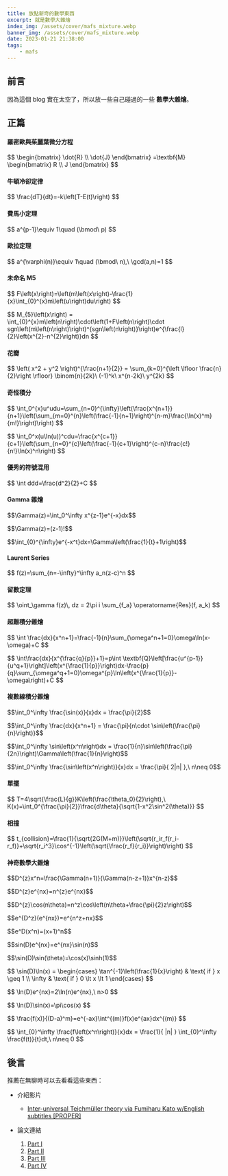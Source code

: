 ```yaml
---
title: 放點新奇的數學東西
excerpt: 就是數學大雜燴
index_img: /assets/cover/mafs_mixture.webp
banner_img: /assets/cover/mafs_mixture.webp
date: 2023-01-21 21:38:00
tags:
    - mafs
---
```



## 前言

因為這個 blog 實在太空了，所以放一些自己碰過的一些 **數學大雜燴**。

## 正篇

#### 羅密歐與茱麗葉微分方程

<p>
$$
\begin{bmatrix}
\dot{R} \\ \dot{J}
\end{bmatrix}
=\textbf{M}
\begin{bmatrix}
R \\ J
\end{bmatrix} 
$$
</p>

#### 牛頓冷卻定律

<p>
$$
\frac{dT}{dt}=-k\left(T-E(t)\right)
$$
</p>

#### 費馬小定理

<p>
$$
a^{p-1}\equiv 1\quad (\bmod\ p)
$$
</p>

#### 歐拉定理

<p>
$$
a^{\varphi(n)}\equiv 1\quad (\bmod\ n),\ \gcd(a,n)=1
$$
</p>

#### 未命名 M5

<p>
$$
F\left(x\right)=\left(m\left(x\right)-\frac{1}{x}\int_{0}^{x}m\left(u\right)du\right)
$$
</p>

<p>
$$
M_{5}\left(x\right) = \int_{0}^{x}m\left(n\right)\cdot\left(1+F\left(n\right)\cdot sgn\left(m\left(n\right)\right)^{sgn\left(n\right)}\right)e^{\frac{l}{2}\left(x^{2}-n^{2}\right)}dn
$$
</p>

#### 花瓣

<p>
$$
\left( x^2 + y^2 \right)^{\frac{n+1}{2}} = \sum_{k=0}^{\left \lfloor \frac{n}{2}\right \rfloor} \binom{n}{2k}\ (-1)^k\ x^{n-2k}\ y^{2k}
$$
</p>

#### 奇怪積分

<p>
$$
\int_0^{x}u^udu=\sum_{n=0}^{\infty}\left(\frac{x^{n+1}}{n+1}\left(\sum_{m=0}^{n}\left(\frac{-1}{n+1}\right)^{n-m}\frac{\ln(x)^m}{m!}\right)\right)
$$
</p>

<p>
$$
\int_0^x(u\ln(u))^cdu=\frac{x^{c+1}}{c+1}\left(\sum_{n=0}^{c}\left(\frac{-1}{c+1}\right)^{c-n}\frac{c!}{n!}\ln(x)^n\right)
$$
</p>

#### 優秀的符號混用

<p>
$$
\int ddd=\frac{d^2}{2}+C
$$
</p>

#### Gamma 雜燴

<p>
$$\Gamma(z)=\int_0^\infty x^{z-1}e^{-x}dx$$
</p>

<p>
$$\Gamma(z)=(z-1)!$$
</p>

<p>
$$\int_{0}^{\infty}e^{-x^t}dx=\Gamma\left(\frac{1}{t}+1\right)$$
</p>

#### Laurent Series

<p>
$$
f(z)=\sum_{n=-\infty}^\infty a_n(z-c)^n
$$
</p>

#### 留數定理

<p>
$$
\oint_\gamma f(z)\, dz = 2\pi i \sum_{f_a} \operatorname{Res}(f, a_k)
$$
</p>

#### 超難積分雜燴

<p>
$$
\int \frac{dx}{x^n+1}=\frac{-1}{n}\sum_{\omega^n+1=0}\omega\ln(x-\omega)+C
$$
</p>

<p>
$$
\int\frac{dx}{x^{\frac{q}{p}}+1}=p\int \textbf{Q}\left[\frac{u^{p-1}}{u^q+1}\right]\left(x^{\frac{1}{p}}\right)dx-\frac{p}{q}\sum_{\omega^q+1=0}\omega^{p}\ln\left(x^{\frac{1}{p}}-\omega\right)+C
$$
</p>

#### 複數線積分雜燴

<p>
$$\int_0^\infty \frac{\sin(x)}{x}dx = \frac{\pi}{2}$$
</p>

<p>
$$\int_0^\infty \frac{dx}{x^n+1} = \frac{\pi}{n\cdot \sin\left(\frac{\pi}{n}\right)}$$
</p>

<p>
$$\int_0^\infty \sin\left(x^n\right)dx = \frac{1}{n}\sin\left(\frac{\pi}{2n}\right)\Gamma\left(\frac{1}{n}\right)$$
</p>

<p>
$$\int_0^\infty \frac{\sin\left(x^n\right)}{x}dx = \frac{\pi}{ 2|n| },\ n\neq 0$$
</p>

#### 單擺

<p>
$$
T=4\sqrt{\frac{L}{g}}K\left(\frac{\theta_0}{2}\right),\ K(x)=\int_0^{\frac{\pi}{2}}\frac{d\theta}{\sqrt{1-x^2\sin^2(\theta)}}
$$
</p>

#### 相撞

<p>
$$
t_{collision}=\frac{1}{\sqrt{2G(M+m)}}\left(\sqrt{r_ir_f(r_i-r_f)}+\sqrt{r_i^3}\cos^{-1}\left(\sqrt{\frac{r_f}{r_i}}\right)\right)
$$
</p>

#### 神奇數學大雜燴

<p>
$$D^{z}x^n=\frac{\Gamma(n+1)}{\Gamma(n-z+1)}x^{n-z}$$
</p>

<p>
$$D^{z}e^{nx}=n^{z}e^{nx}$$
</p>

<p>
$$D^{z}\cos(n\theta)=n^z\cos\left(n\theta+\frac{\pi}{2}z\right)$$
</p>

<p>
$$e^{D^z}(e^{nx})=e^{n^z+nx}$$
</p>

<p>
$$e^D(x^n)=(x+1)^n$$
</p>

<p>
$$sin(D)e^{nx}=e^{nx}\sin(n)$$
</p>

<p>
$$\sin(D)\sin(\theta)=\cos(x)\sinh(1)$$
</p>

<p>
$$
\sin(D)\ln(x) = \begin{cases}
\tan^{-1}\left(\frac{1}{x}\right)
    & \text{ if } x \geq 1 \\
\infty
    & \text{ if } 0 \lt x \lt 1
\end{cases}
$$
</p>

<p>
$$
\ln(D)e^{nx}=2\ln(n)e^{nx},\ n>0
$$
</p>

<p>
$$
\ln(D)\sin(x)=\pi\cos(x)
$$
</p>

<p>
$$
\frac{f(x)}{(D-a)^m}=e^{-ax}\int^{(m)}f(x)e^{ax}dx^{(m)}
$$
</p>

<p>
$$
\int_{0}^\infty \frac{f\left(x^n\right)}{x}dx
= \frac{1}{ |n| } \int_{0}^\infty \frac{f(t)}{t}dt,\ n\neq 0
$$
</p>

## 後言

推薦在無聊時可以去看看這些東西：

- 介紹影片
    - [Inter-universal Teichmüller theory via Fumiharu Kato w/English subtitles \[PROPER\]](https://www.youtube.com/watch?v=kq4jbNl4lJk)

- 論文連結
    1. [Part I](http://www.kurims.kyoto-u.ac.jp/~motizuki/Inter-universal%20Teichmuller%20Theory%20I.pdf)
    2. [Part II](http://www.kurims.kyoto-u.ac.jp/preprint/file/RIMS1757.pdf)
    3. [Part III](http://www.kurims.kyoto-u.ac.jp/preprint/file/RIMS1758.pdf)
    4. [Part IV](http://www.kurims.kyoto-u.ac.jp/preprint/file/RIMS1759.pdf)